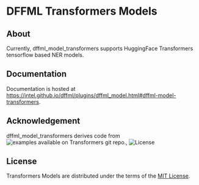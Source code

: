 # DFFML Transformers Models


## About

Currently, dffml_model_transformers supports HuggingFace Transformers tensorflow based NER models. 

## Documentation

Documentation is hosted at https://intel.github.io/dffml/plugins/dffml_model.html#dffml-model-transformers. 

## Acknowledgement

dffml_model_transformers derives code from ![examples available on Transformers git repo.](https://github.com/huggingface/transformers/tree/master/examples), ![License](https://github.com/huggingface/transformers/blob/master/LICENSE)

## License

Transformers Models are distributed under the terms of the
[MIT License](LICENSE).
